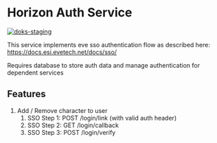 # Horizon Auth Service
[![doks-staging](https://github.com/horizon-eve/auth/actions/workflows/doks-staging.yml/badge.svg?branch=master)](https://github.com/horizon-eve/auth/actions/workflows/doks-staging.yml)

This service implements eve sso authentication flow as described here: https://docs.esi.evetech.net/docs/sso/

Requires database to store auth data and manage authentication for dependent services

## Features
1. Add / Remove character to user
   1. SSO Step 1: POST /login/link (with valid auth header)
   2. SSO Step 2: GET /login/callback
   3. SSO Step 3: POST /login/verify
